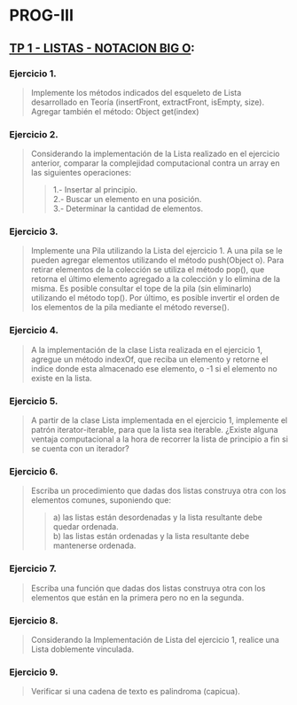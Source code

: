 # PROG-III

## [TP 1 - LISTAS - NOTACION BIG O](https://github.com/NinaEncinosa/PROG-III/tree/main/ProgramacionIII/tp1): </br> 
### Ejercicio 1.
> Implemente los métodos indicados del esqueleto de Lista desarrollado en Teoría (insertFront,
> extractFront, isEmpty, size). Agregar también el método: Object get(index)
### Ejercicio 2.
> Considerando la implementación de la Lista realizado en el ejercicio anterior, comparar la
> complejidad computacional contra un array en las siguientes operaciones:
>> 1.- Insertar al principio. <br>
>> 2.- Buscar un elemento en una posición. <br>
>> 3.- Determinar la cantidad de elementos. <br>
### Ejercicio 3.
> Implemente una Pila utilizando la Lista del ejercicio 1. A una pila se le pueden agregar elementos
>utilizando el método push(Object o). Para retirar elementos de la colección se utiliza el método
> pop(), que retorna el último elemento agregado a la colección y lo elimina de la misma. Es
> posible consultar el tope de la pila (sin eliminarlo) utilizando el método top(). Por último, es
> posible invertir el orden de los elementos de la pila mediante el método reverse().
### Ejercicio 4.
> A la implementación de la clase Lista realizada en el ejercicio 1, agregue un método indexOf,
> que reciba un elemento y retorne el indice donde esta almacenado ese elemento, o -1 si el
> elemento no existe en la lista.
### Ejercicio 5.
> A partir de la clase Lista implementada en el ejercicio 1, implemente el patrón iterator-iterable,
> para que la lista sea iterable. ¿Existe alguna ventaja computacional a la hora de recorrer la lista
> de principio a fin si se cuenta con un iterador?
### Ejercicio 6.
> Escriba un procedimiento que dadas dos listas construya otra con los elementos comunes,
> suponiendo que: 
>> a) las listas están desordenadas y la lista resultante debe quedar ordenada. <br>
>> b) las listas están ordenadas y la lista resultante debe mantenerse ordenada.
### Ejercicio 7.
> Escriba una función que dadas dos listas construya otra con los elementos que están en la
> primera pero no en la segunda.
### Ejercicio 8.
> Considerando la Implementación de Lista del ejercicio 1, realice una Lista doblemente vinculada.
### Ejercicio 9.
> Verificar si una cadena de texto es palindroma (capicua).
